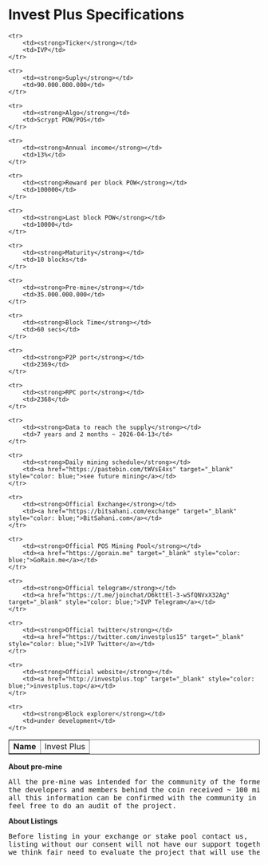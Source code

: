 <h1>Invest Plus Specifications</h1>

<table border="1" width="600">
	<tr>
		<td><strong>Name</td>
		<td>Invest Plus</td>
	</tr>

	<tr>
		<td><strong>Ticker</strong></td>
		<td>IVP</td>
	</tr>

	<tr>
		<td><strong>Suply</strong></td>
		<td>90.000.000.000</td>
	</tr>

	<tr>
		<td><strong>Algo</strong></td>
		<td>Scrypt POW/POS</td>
	</tr>

	<tr>
		<td><strong>Annual income</strong></td>
		<td>13%</td>
	</tr>

	<tr>
		<td><strong>Reward per block POW</strong></td>
		<td>100000</td>
	</tr>

	<tr>
		<td><strong>Last block POW</strong></td>
		<td>10000</td>
	</tr>

	<tr>
		<td><strong>Maturity</strong></td>
		<td>10 blocks</td>
	</tr>

	<tr>
		<td><strong>Pre-mine</strong></td>
		<td>35.000.000.000</td>
	</tr>

	<tr>
		<td><strong>Block Time</strong></td>
		<td>60 secs</td>
	</tr>

	<tr>
		<td><strong>P2P port</strong></td>
		<td>2369</td>
	</tr>

	<tr>
		<td><strong>RPC port</strong></td>
		<td>2368</td>
	</tr>

	<tr>
		<td><strong>Data to reach the supply</strong></td>
		<td>7 years and 2 months ~ 2026-04-13</td>
	</tr>

	<tr>
		<td><strong>Daily mining schedule</strong></td>
		<td><a href="https://pastebin.com/tWVsE4xs" target="_blank" style="color: blue;">see future mining</a></td>
	</tr>

	<tr>
		<td><strong>Official Exchange</strong></td>
		<td><a href="https://bitsahani.com/exchange" target="_blank" style="color: blue;">BitSahani.com</a></td>
	</tr>

	<tr>
		<td><strong>Official POS Mining Pool</strong></td>
		<td><a href="https://gorain.me" target="_blank" style="color: blue;">GoRain.me</a></td>
	</tr>

	<tr>
		<td><strong>Official telegram</strong></td>
		<td><a href="https://t.me/joinchat/D6kttEl-3-wSfQNVxX32Ag" target="_blank" style="color: blue;">IVP Telegram</a></td>
	</tr>

	<tr>
		<td><strong>Official twitter</strong></td>
		<td><a href="https://twitter.com/investplus15" target="_blank" style="color: blue;">IVP Twitter</a></td>
	</tr>

	<tr>
		<td><strong>Official website</strong></td>
		<td><a href="http://investplus.top" target="_blank" style="color: blue;">investplus.top</a></td>
	</tr>

	<tr>
		<td><strong>Block explorer</strong></td>
		<td>under development</td>
	</tr>

</table>

<p><strong>About pre-mine</strong></p>
<pre>
All the pre-mine was intended for the community of the former investment platform, 
the developers and members behind the coin received ~ 100 million IVP, 
all this information can be confirmed with the community in the telegram,
feel free to do an audit of the project.</pre>

<p><strong>About Listings</strong></p>
<pre>
Before listing in your exchange or stake pool contact us,
listing without our consent will not have our support together with the community of users,
we think fair need to evaluate the project that will use the IVP, we want to have a community growing
</pre>